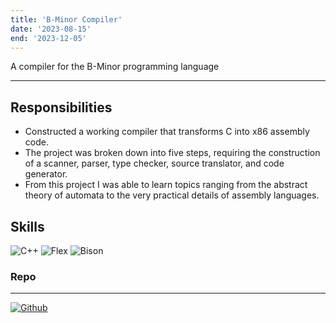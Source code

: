```yaml
---
title: 'B-Minor Compiler'
date: '2023-08-15'
end: '2023-12-05'
---
```

A compiler for the B-Minor programming language


---

## Responsibilities

- Constructed a working compiler that transforms C into x86 assembly code.
- The project was broken down into five steps, requiring the construction of a scanner, parser, type checker, source translator, and code generator.
- From this project I was able to learn topics ranging from the abstract theory of automata to the very practical details of assembly languages.

## Skills
![C++][C++]
![Flex][Flex]
![Bison][Bison]

### Repo
---
[![Github](https://skillicons.dev/icons?i=github)](https://github.com/svntii/srodri25-compiler)

[C++]: https://img.shields.io/badge/C++-008000?style=for-the-badge&logo=cplusplus&logoColor=white
[Flex]: https://img.shields.io/badge/Flex-008000?style=for-the-badge&logo=flex&logoColor=white
[Bison]: https://img.shields.io/badge/Bison-008000?style=for-the-badge&logo=bison&logoColor=white